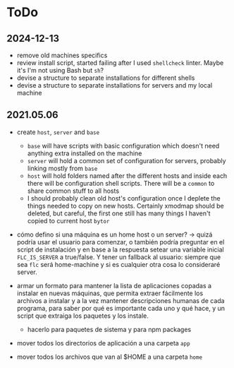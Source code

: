 # ToDo

## 2024-12-13

- remove old machines specifics
- review install script, started failing after I used `shellcheck` linter. Maybe it's I'm not using Bash but `sh`?
- devise a structure to separate installations for different shells
- devise a structure to separate installations for servers and my local machine

## 2021.05.06

- create `host`, `server` and `base`
  - `base` will have scripts with basic configuration which doesn't need
    anything extra installed on the machine
  - `server` will hold a common set of configuration for servers, probably
    linking mostly from `base`
  - `host` will hold folders named after the different hosts and inside each
    there will be configuration shell scripts. There will be a `common` to share
    common stuff to all hosts
  - I should probably clean old host's configuration once I deplete the things
    needed to copy on new hosts. Certainly xmodmap should be deleted, but
    careful, the first one still has many things I haven't copied to current
    host `bytor`

- cómo defino si una máquina es un home host o un server? -> quizá podría usar
  el usuario para comenzar, o también podría preguntar en el script de
  instalación y en base a la respuesta setear una variable inicial
  `FLC_IS_SERVER` a true/false. Y tener un fallback al usuario: siempre que sea
  `flc` será home-machine y si es cualquier otra cosa lo consideraré server.

- armar un formato para mantener la lista de aplicaciones copadas a instalar en
  nuevas máquinas, que permita extraer fácilmente los archivos a instalar y a la
  vez mantener descripciones humanas de cada programa, para saber por qué es
  importante cada uno y qué hace, y un script que extraiga los paquetes y los
  instale.

  - hacerlo para paquetes de sistema y para npm packages

- mover todos los directorios de aplicación a una carpeta `app`

- mover todos los archivos que van al $HOME a una carpeta `home`
